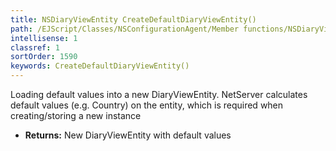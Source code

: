 ```yaml
---
title: NSDiaryViewEntity CreateDefaultDiaryViewEntity()
path: /EJScript/Classes/NSConfigurationAgent/Member functions/NSDiaryViewEntity CreateDefaultDiaryViewEntity()
intellisense: 1
classref: 1
sortOrder: 1590
keywords: CreateDefaultDiaryViewEntity()
---
```



Loading default values into a new DiaryViewEntity.
		  NetServer calculates default values (e.g. Country) on the entity, which is required when creating/storing a new instance



* **Returns:** New DiaryViewEntity with default values


